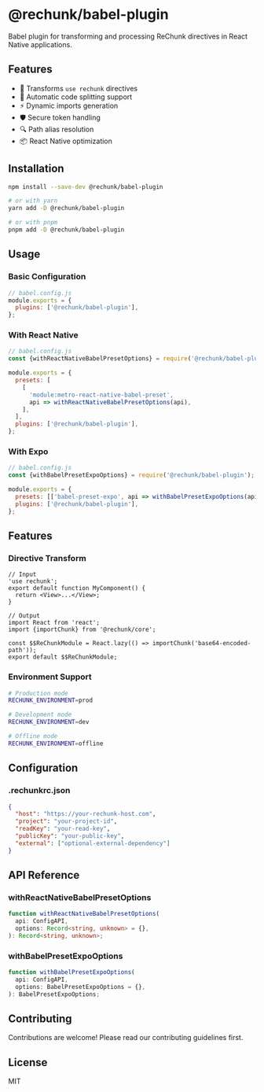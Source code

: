 # @rechunk/babel-plugin

Babel plugin for transforming and processing ReChunk directives in React Native applications.

## Features

- 🎯 Transforms `use rechunk` directives
- 🔄 Automatic code splitting support
- ⚡️ Dynamic imports generation
- 🛡️ Secure token handling
- 🔍 Path alias resolution
- 📦 React Native optimization

## Installation

```bash
npm install --save-dev @rechunk/babel-plugin

# or with yarn
yarn add -D @rechunk/babel-plugin

# or with pnpm
pnpm add -D @rechunk/babel-plugin
```

## Usage

### Basic Configuration

```javascript
// babel.config.js
module.exports = {
  plugins: ['@rechunk/babel-plugin'],
};
```

### With React Native

```javascript
// babel.config.js
const {withReactNativeBabelPresetOptions} = require('@rechunk/babel-plugin');

module.exports = {
  presets: [
    [
      'module:metro-react-native-babel-preset',
      api => withReactNativeBabelPresetOptions(api),
    ],
  ],
  plugins: ['@rechunk/babel-plugin'],
};
```

### With Expo

```javascript
// babel.config.js
const {withBabelPresetExpoOptions} = require('@rechunk/babel-plugin');

module.exports = {
  presets: [['babel-preset-expo', api => withBabelPresetExpoOptions(api)]],
  plugins: ['@rechunk/babel-plugin'],
};
```

## Features

### Directive Transform

```tsx
// Input
'use rechunk';
export default function MyComponent() {
  return <View>...</View>;
}

// Output
import React from 'react';
import {importChunk} from '@rechunk/core';

const $$ReChunkModule = React.lazy(() => importChunk('base64-encoded-path'));
export default $$ReChunkModule;
```

### Environment Support

```bash
# Production mode
RECHUNK_ENVIRONMENT=prod

# Development mode
RECHUNK_ENVIRONMENT=dev

# Offline mode
RECHUNK_ENVIRONMENT=offline
```

## Configuration

### .rechunkrc.json

```json
{
  "host": "https://your-rechunk-host.com",
  "project": "your-project-id",
  "readKey": "your-read-key",
  "publicKey": "your-public-key",
  "external": ["optional-external-dependency"]
}
```

## API Reference

### withReactNativeBabelPresetOptions

```typescript
function withReactNativeBabelPresetOptions(
  api: ConfigAPI,
  options: Record<string, unknown> = {},
): Record<string, unknown>;
```

### withBabelPresetExpoOptions

```typescript
function withBabelPresetExpoOptions(
  api: ConfigAPI,
  options: BabelPresetExpoOptions = {},
): BabelPresetExpoOptions;
```

## Contributing

Contributions are welcome! Please read our contributing guidelines first.

## License

MIT
